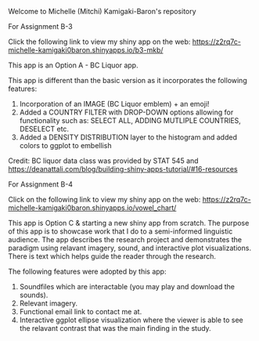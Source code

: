 
Welcome to Michelle (Mitchi) Kamigaki-Baron's repository 

For Assignment B-3

Click the following link to view my shiny app on the web:
https://z2rq7c-michelle-kamigaki0baron.shinyapps.io/b3-mkb/

This app is an Option A - BC Liquor app.

This app is different than the basic version as it incorporates the following features: 
1) Incorporation of an IMAGE (BC Liquor emblem) + an emoji! 
2) Added a COUNTRY FILTER with DROP-DOWN options allowing for functionality such as: SELECT ALL, ADDING MUTLIPLE COUNTRIES, DESELECT etc. 
3) Added a DENSITY DISTRIBUTION layer to the histogram and added colors to ggplot to embellish 

Credit: BC liquor data class was provided by STAT 545 and https://deanattali.com/blog/building-shiny-apps-tutorial/#16-resources

For Assignment B-4

Click on the following link to view my shiny app on the web: 
https://z2rq7c-michelle-kamigaki0baron.shinyapps.io/vowel_chart/

This app is Option C & starting a new shiny app from scratch. 
The purpose of this app is to showcase work that I do to a semi-informed linguistic audience. 
The app describes the research project and demonstrates the paradigm using relavant imagery, sound, and interactive plot visualizations. There is text which helps guide the reader through the research.

The following features were adopted by this app: 
1) Soundfiles which are interactable (you may play and download the sounds). 
2) Relevant imagery.
3) Functional email link to contact me at.
4) Interactive ggplot ellipse visualization where the viewer is able to see the relavant contrast that was the main finding in the study.  

